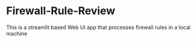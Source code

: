 # Firewall-Rule-Review
This is a streamlit based Web UI app that processes firewall rules in a local machine
